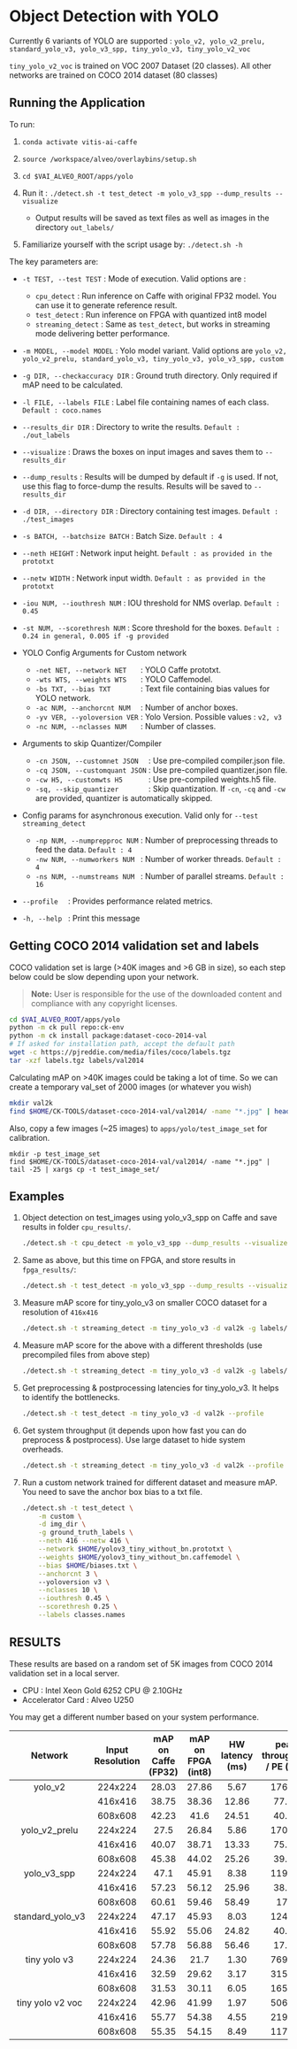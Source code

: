 # Object Detection with YOLO

Currently 6 variants of YOLO are supported : `yolo_v2, yolo_v2_prelu, standard_yolo_v3, yolo_v3_spp, tiny_yolo_v3, tiny_yolo_v2_voc`

`tiny_yolo_v2_voc` is trained on VOC 2007 Dataset (20 classes). All other networks are trained on COCO 2014 dataset (80 classes)

## Running the Application
 To run:
 1. `conda activate vitis-ai-caffe`

 2. `source /workspace/alveo/overlaybins/setup.sh`

 3. `cd $VAI_ALVEO_ROOT/apps/yolo`

 4. Run it : `./detect.sh -t test_detect -m yolo_v3_spp --dump_results --visualize`
    - Output results will be saved as text files as well as images in the directory `out_labels/`
 
 5. Familiarize yourself with the script usage by: `./detect.sh -h`  
  
  The key parameters are:
  - `-t TEST, --test TEST`  : Mode of execution. Valid options are :
    - `cpu_detect` : Run inference on Caffe with original FP32 model. You can use it to generate reference result.
    - `test_detect` : Run inference on FPGA with quantized int8 model
    - `streaming_detect` : Same as `test_detect`, but works in streaming mode delivering better performance.
  - `-m MODEL, --model MODEL`   : Yolo model variant. Valid options are `yolo_v2, yolo_v2_prelu, standard_yolo_v3, tiny_yolo_v3, yolo_v3_spp, custom`
  - `-g DIR, --checkaccuracy DIR`   :  Ground truth directory. Only required if mAP need to be calculated.
  - `-l FILE, --labels FILE`    : Label file containing names of each class. `Default : coco.names`
  - `--results_dir DIR`  : Directory to write the results. `Default : ./out_labels`
  - `--visualize`   : Draws the boxes on input images and saves them to `--results_dir`
  - `--dump_results` : Results will be dumped by default if `-g` is used. If not, use this flag to force-dump the results. Results will be saved to `--results_dir`
  - `-d DIR, --directory DIR` :        Directory containing test images. `Default : ./test_images`
  - `-s BATCH, --batchsize BATCH` :    Batch Size. `Default : 4`
  - `--neth HEIGHT` :                Network input height. `Default : as provided in the prototxt`
  - `--netw WIDTH` :                   Network input width. `Default : as provided in the prototxt`
  - `-iou NUM, --iouthresh NUM` :      IOU threshold for NMS overlap. `Default : 0.45`
  - `-st NUM, --scorethresh NUM` :    Score threshold for the boxes. `Default : 0.24 in general, 0.005 if -g provided`

  - YOLO Config Arguments for Custom network
    - `-net NET, --network NET   `    :  YOLO Caffe prototxt.
    - `-wts WTS, --weights WTS   `    :  YOLO Caffemodel.
    - `-bs TXT, --bias TXT       `    :  Text file containing bias values for YOLO network.
    - `-ac NUM, --anchorcnt NUM  `    :  Number of anchor boxes.
    - `-yv VER, --yoloversion VER`    :  Yolo Version. Possible values : `v2, v3`
    - `-nc NUM, --nclasses NUM   `    :  Number of classes.

  - Arguments to skip Quantizer/Compiler
    - `-cn JSON, --customnet JSON  ` :  Use pre-compiled compiler.json file.
    - `-cq JSON, --customquant JSON` :  Use pre-compiled quantizer.json file.
    - `-cw H5, --customwts H5      ` :  Use pre-compiled weights.h5 file.
    - `-sq, --skip_quantizer       ` :  Skip quantization. If `-cn`, `-cq` and `-cw` are provided, quantizer is automatically skipped.

  - Config params for asynchronous execution. Valid only for `--test streaming_detect`
    - `-np NUM, --numprepproc NUM`  :   Number of preprocessing threads to feed the data. `Default : 4`
    - `-nw NUM, --numworkers NUM `  :   Number of worker threads. `Default : 4`
    - `-ns NUM, --numstreams NUM `  :   Number of parallel streams. `Default : 16`

  - `--profile  `   : Provides performance related metrics.
  - `-h, --help `   : Print this message

## Getting COCO 2014 validation set and labels
COCO validation set is large (>40K images and >6 GB in size), so each step below could be slow depending upon your network.

> **Note:** User is responsible for the use of the downloaded content and compliance with any copyright licenses.

```sh
cd $VAI_ALVEO_ROOT/apps/yolo
python -m ck pull repo:ck-env
python -m ck install package:dataset-coco-2014-val 
# If asked for installation path, accept the default path
wget -c https://pjreddie.com/media/files/coco/labels.tgz
tar -xzf labels.tgz labels/val2014
```

Calculating mAP on >40K images could be taking a lot of time. So we can create a temporary val_set of 2000 images (or whatever you wish)

```sh
mkdir val2k
find $HOME/CK-TOOLS/dataset-coco-2014-val/val2014/ -name "*.jpg" | head -2000 | xargs cp -t val2k/
```

Also, copy a few images (~25 images) to `apps/yolo/test_image_set` for calibration.
```
mkdir -p test_image_set
find $HOME/CK-TOOLS/dataset-coco-2014-val/val2014/ -name "*.jpg" | tail -25 | xargs cp -t test_image_set/
```

## Examples
1. Object detection on test_images using yolo_v3_spp on Caffe and save results in folder `cpu_results/`.
    ```sh
    ./detect.sh -t cpu_detect -m yolo_v3_spp --dump_results --visualize --results_dir cpu_results
    ```
2. Same as above, but this time on FPGA, and store results in `fpga_results/`:
    ```sh
    ./detect.sh -t test_detect -m yolo_v3_spp --dump_results --visualize --results_dir fpga_results
    ```
3. Measure mAP score for tiny_yolo_v3 on smaller COCO dataset for a resolution of `416x416`
    ```sh
    ./detect.sh -t streaming_detect -m tiny_yolo_v3 -d val2k -g labels/val2014 --neth 416 --netw 416
    ```
3. Measure mAP score for the above with a different thresholds (use precompiled files from above step)
    ```sh
    ./detect.sh -t streaming_detect -m tiny_yolo_v3 -d val2k -g labels/val2014 --neth 416 --netw 416 -cn work/compiler.json -cq work/quantizer.json -cw work/weights.h5 -st 0.24 -iou 0.4
    ```
4. Get preprocessing & postprocessing latencies for tiny_yolo_v3. It helps to identify the bottlenecks.
    ```sh
    ./detect.sh -t test_detect -m tiny_yolo_v3 -d val2k --profile
    ```
4. Get system throughput (it depends upon how fast you can do preprocess & postprocess). Use large dataset to hide system overheads.
    ```sh
    ./detect.sh -t streaming_detect -m tiny_yolo_v3 -d val2k --profile
    ```

5. Run a custom network trained for different dataset and measure mAP. You need to save the anchor box bias to a txt file.
    ```sh
    ./detect.sh -t test_detect \
        -m custom \
        -d img_dir \
        -g ground_truth_labels \
        --neth 416 --netw 416 \
        --network $HOME/yolov3_tiny_without_bn.prototxt \
        --weights $HOME/yolov3_tiny_without_bn.caffemodel \
        --bias $HOME/biases.txt \
        --anchorcnt 3 \ 
        --yoloversion v3 \
        --nclasses 10 \
        --iouthresh 0.45 \
        --scorethresh 0.25 \
        --labels classes.names
    ```

## RESULTS
These results are based on a random set of 5K images from COCO 2014 validation set in a local server.

- CPU : Intel Xeon Gold 6252 CPU @ 2.10GHz
- Accelerator Card : Alveo U250

You may get a different number based on your system performance.

|Network | Input Resolution | mAP on Caffe (FP32) | mAP on FPGA (int8) | HW latency (ms) | peak throughput / PE (fps) | preproc latency (ms) | postproc latency (ms) | 
|:-----:|:-----:|:-----:|:------:|:-----:|:-----:|:-----:|:------:|
|yolo_v2          | 224x224 | 28.03 | 27.86 | 5.67 |  176.37 | 7.83 | 0.51 |
|                 | 416x416 |38.75  |38.36| 12.86 | 77.76 | 9.32 |  1.90 |
|                 | 608x608 |42.23| 41.6| 24.51|  40.80|  11.89|  4.49|
|yolo_v2_prelu    | 224x224 |27.5|  26.84|  5.86| 170.65| 8.00| 0.47|
|                 | 416x416|  40.07|  38.71|  13.33|  75.02|  9.25| 1.93|
|                 | 608x608 |45.38| 44.02|  25.26|  39.59|  11.81|  4.51|
| yolo_v3_spp     | 224x224 |47.1|  45.91|  8.38| 119.33 |  7.77| 1.63|
|                 | 416x416 |57.23| 56.12|  25.96|  38.52|  9.49| 5.67|
|                 | 608x608|  60.61|  59.46|  58.49|  17.1| 11.88|  10.50|
|standard_yolo_v3 | 224x224|  47.17|  45.93|  8.03| 124.53 |  7.60| 1.60|
|                 |416x416| 55.92|  55.06|  24.82|  40.29|  9.42| 5.63|
|                 |608x608  |57.78| 56.88|  56.46|  17.71|  11.89|  10.64|
|tiny yolo v3     | 224x224 |24.36| 21.7| 1.30| 769.23| 7.59| 0.40|
|                 |416x416  |32.59| 29.62|  3.17| 315.46| 9.55| 1.50|
|                 |608x608| 31.53|  30.11|  6.05| 165.29| 12.01|  3.55|
|tiny yolo v2 voc |224x224  | 42.96|  41.99|  1.97| 506.84| 7.85  | 0.26|
|                 |416x416  | 55.77|  54.38|  4.55| 219.56| 9.23  | 0.63|
|                 |608x608  | 55.35|  54.15|  8.49| 117.78| 11.95 | 1.82|
